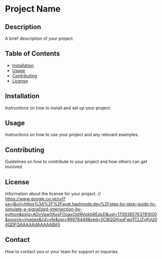 # Project Name

## Description

A brief description of your project.

## Table of Contents

- [Installation](#installation)
- [Usage](#usage)
- [Contributing](#contributing)
- [License](#license)

## Installation

Instructions on how to install and set up your project.

## Usage

Instructions on how to use your project and any relevant examples.

## Contributing

Guidelines on how to contribute to your project and how others can get involved.

## License

Information about the license for your project.
// https://www.google.co.ve/url?sa=i&url=https%3A%2F%2Fayat.hashnode.dev%2Fstep-by-step-guide-to-simulate-a-signalized-intersection-by-python&psig=AOvVaw0XosFOoaxOsfAVpkbREdxD&ust=1709385763781000&source=images&cd=vfe&opi=89978449&ved=0CBQQjhxqFwoTCLiZvKyU04QDFQAAAAAdAAAAABA5
## Contact

How to contact you or your team for support or inquiries.

